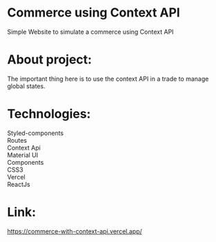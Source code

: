 # Commerce using Context API

Simple Website to simulate a commerce using Context API  

# About project:

The important thing here is to use the context API in a trade to manage global states.  

# Technologies:

Styled-components  
Routes  
Context Api  
Material UI  
Components    
CSS3  
Vercel  
ReactJs  

# Link:

https://commerce-with-context-api.vercel.app/
